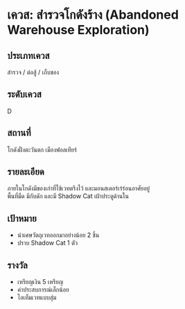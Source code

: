 # เควส: สำรวจโกดังร้าง (Abandoned Warehouse Exploration)

## ประเภทเควส
สำรวจ / ต่อสู้ / เก็บของ

## ระดับเควส
D

## สถานที่
โกดังฝั่งตะวันตก เมืองฟอลเทียร์

## รายละเอียด
ภายในโกดังมีของเก่าที่ใช้เวทตรึงไว้ และมอนสเตอร์เร่ร่อนอาศัยอยู่  
พื้นที่มืด มีกับดัก และมี Shadow Cat เฝ้าประตูด้านใน

## เป้าหมาย
- นำเศษวัตถุเวทออกมาอย่างน้อย 2 ชิ้น  
- ปราบ Shadow Cat 1 ตัว

## รางวัล
- เหรียญเงิน 5 เหรียญ  
- ค่าประสบการณ์เล็กน้อย  
- ไอเท็มเวทแบบสุ่ม
